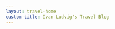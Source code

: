```yaml
---
layout: travel-home
custom-title: Ivan Ludvig's Travel Blog
---
```


<div id="map" style="height: 480px; width: 100%;">
</div>

<script>
    var map = L.map('map', {attributionControl: false}).setView([51, 12], 3);

    L.tileLayer('https://tile.openstreetmap.org/{z}/{x}/{y}.png').addTo(map);

    const points = [
        {name: 'Arrecife', coords: [28.96516, -13.55503], link: '/travel/2022/07/22/lanzarote.html#Arrecife'},
        {name: 'Famara', coords: [29.11555, -13.55634], link: '/travel/2022/07/22/lanzarote.html#Famara'},
        {name: 'Costa Teguise', coords: [28.99811, -13.49296], link: '/travel/2022/07/22/lanzarote.html#Costa-Teguise'},
        {name: 'Puerto del Carmen', coords: [28.9228, -13.6681], link: '/travel/2022/07/22/lanzarote.html#Puerto-del-Carmen'},
        {name: 'Playa Blanca', coords: [28.86699, -13.83901], link: '/travel/2022/07/22/lanzarote.html#Playa-Blanca'},
    ];
    const onClick = point => () => window.open(point.link);
    points.map(point => L.marker(point.coords).addTo(map).bindPopup(point.name).on('click', onClick(point)));
</script>


